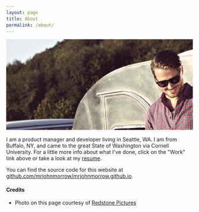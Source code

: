 ```yaml
---
layout: page
title: About
permalink: /about/
---
```


![Me!](/images/me-potrait.jpg)

I am a product manager and developer living in Seattle, WA.  I am from Buffalo, NY, and came to the great State of Washington via Cornell University. For a little more info about what I've done, click on the "Work" link above or take a look at my [resume](http://mrjohnmorrow.com/JohnMorrowResume.pdf).

You can find the source code for this website at  [github.com/mrjohnmorrow/mrjohnmorrow.github.io](https://github.com/mrjohnmorrow/mrjohnmorrow.github.io).

#### Credits

* Photo on this page courtesy of [Redstone Pictures](http://redstonepictures.com)
